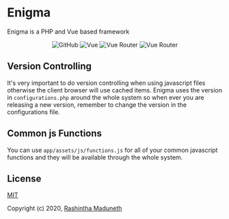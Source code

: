 # Enigma
Enigma is a PHP and Vue based framework

<p align="center">
    <img alt="GitHub" src="https://img.shields.io/github/license/rashintha/enigma">
    <img alt="Vue" src="https://img.shields.io/badge/dependancy-vue-brightgreen">
    <img alt="Vue Router" src="https://img.shields.io/badge/dependancy-vue%20router-brightgreen">
    <img alt="Vue Router" src="https://img.shields.io/badge/dependancy-axios-brightgreen">
</p>

## Version Controlling
It's very important to do version controlling when using javascript files otherwise the client browser will use cached items. Enigma uses the version in `configurations.php` around the whole system so when ever you are releasing a new version, remember to change the version in the configurations file.

## Common js Functions
You can use `app/assets/js/functions.js` for all of your common javascript functions and they will be available through the whole system.

## License

[MIT](http://opensource.org/licenses/MIT)

Copyright (c) 2020, [Rashintha Maduneth](https://www.facebook.com/Rashintha)